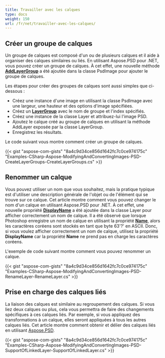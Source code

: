 ```yaml
---
title: Travailler avec les calques
type: docs
weight: 150
url: /fr/net/travailler-avec-les-calques/
---
```


## **Créer un groupe de calques**
Un groupe de calques est composé d'un ou de plusieurs calques et il aide à organiser des calques similaires ou liés. En utilisant Aspose.PSD pour .NET, vous pouvez créer un groupe de calques. À cet effet, une nouvelle méthode [**AddLayerGroup**](https://reference.aspose.com/net/psd/aspose.psd.fileformats.psd/psdimage/methods/addlayergroup) a été ajoutée dans la classe PsdImage pour ajouter le groupe de calques.

Les étapes pour créer des groupes de calques sont aussi simples que ci-dessous :

- Créez une instance d'une image en utilisant la classe PsdImage avec une largeur, une hauteur et des options d'image spécifiées.
- Créez un [**LayerGroup**](https://reference.aspose.com/net/psd/aspose.psd.fileformats.psd.layers/layergroup) avec le nom de groupe et l'index spécifiés.
- Créez une instance de la classe Layer et attribuez-lui l'image PSD.
- Ajoutez le calque créé au groupe de calques en utilisant la méthode AddLayer exposée par la classe LayerGroup.
- Enregistrez les résultats.

Le code suivant vous montre comment créer un groupe de calques.

{{< gist "aspose-com-gists" "8a4c9d34ce856d1642fc7c0ce974175c" "Examples-CSharp-Aspose-ModifyingAndConvertingImages-PSD-CreateLayerGroups-CreateLayerGroups.cs" >}}


## **Renommer un calque**
Vous pouvez utiliser un nom que vous souhaitez, mais la pratique typique est d'utiliser une description générale de l'objet ou de l'élément qui se trouve sur ce calque. Cet article montre comment vous pouvez changer le nom d'un calque en utilisant Aspose.PSD pour .NET. À cet effet, une nouvelle propriété [**DisplayName**](https://reference.aspose.com/psd/net/aspose.psd.fileformats.psd.layers/layer/properties/displayname) a été ajoutée dans la classe Layer pour afficher correctement un nom de calque. Il a été observé que lorsque Photoshop enregistre un nom de calque en utilisant la propriété [**Name**](https://reference.aspose.com/psd/net/aspose.psd.fileformats.psd.layers/layer/properties/name), alors les caractères coréens sont stockés en tant que byte 63'?' en ASCII. Donc, si vous voulez afficher correctement un nom de calque, utilisez la propriété **DisplayName** car la propriété **Name** ne prend pas en charge les caractères coréens.

L'exemple de code suivant montre comment vous pouvez renommer un calque.

{{< gist "aspose-com-gists" "8a4c9d34ce856d1642fc7c0ce974175c" "Examples-CSharp-Aspose-ModifyingAndConvertingImages-PSD-RenameLayer-RenameLayer.cs" >}}

## **Prise en charge des calques liés**
La liaison des calques est similaire au regroupement des calques. Si vous liez deux calques ou plus, cela vous permettra de faire des changements spécifiques à ces calques liés. Par exemple, si vous appliquez des transformations à un calque, elles seront appliquées à tous les autres calques liés. Cet article montre comment obtenir et délier des calques liés en utilisant [Aspose.PSD](https://products.aspose.com/psd).

{{< gist "aspose-com-gists" "8a4c9d34ce856d1642fc7c0ce974175c" "Examples-CSharp-Aspose-ModifyingAndConvertingImages-PSD-SupportOfLinkedLayer-SupportOfLinkedLayer.cs" >}}
